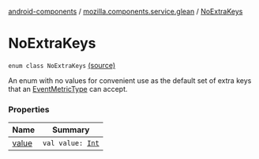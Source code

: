 [android-components](../../index.md) / [mozilla.components.service.glean](../index.md) / [NoExtraKeys](./index.md)

# NoExtraKeys

`enum class NoExtraKeys` [(source)](https://github.com/mozilla-mobile/android-components/blob/master/components/service/glean/src/main/java/mozilla/components/service/glean/EventMetricType.kt#L18)

An enum with no values for convenient use as the default set of extra keys
that an [EventMetricType](../-event-metric-type/index.md) can accept.

### Properties

| Name | Summary |
|---|---|
| [value](value.md) | `val value: `[`Int`](https://kotlinlang.org/api/latest/jvm/stdlib/kotlin/-int/index.html) |
